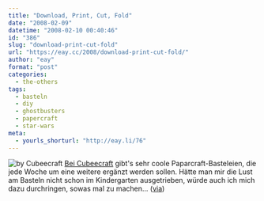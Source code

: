 ```yaml
---
title: "Download, Print, Cut, Fold"
date: "2008-02-09"
datetime: "2008-02-10 00:40:46"
id: "386"
slug: "download-print-cut-fold"
url: "https://eay.cc/2008/download-print-cut-fold/"
author: "eay"
format: "post"
categories:
  - the-others
tags:
  - basteln
  - diy
  - ghostbusters
  - papercraft
  - star-wars
meta:
  - yourls_shorturl: "http://eay.li/76"
---
```


![](/uploads/2008/cubeecraft.gif "by Cubeecraft") [Bei Cubeecraft](http://home.comcast.net/~kymcat3/index.html) gibt's sehr coole Paparcraft-Basteleien, die jede Woche um eine weitere ergänzt werden sollen. Hätte man mir die Lust am Basteln nicht schon im Kindergarten ausgetrieben, würde auch ich mich dazu durchringen, sowas mal zu machen... ([via](http://www.plockhead.com/?p=744))
